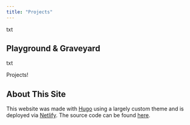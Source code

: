 ```yaml
---
title: "Projects"
---
```


txt

## Playground & Graveyard

txt

Projects!

## About This Site

This website was made with [Hugo](https://gohugo.io) using a largely custom theme and is deployed via [Netlify](https://app.netlify.com/sites/www-livingston/deploys). The source code can be found [here](https://github.com/daniellivingston/www-livingston/).